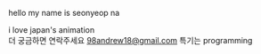 hello my name is seonyeop na  

i love japan's animation  
더 궁금하면 연락주세요 98andrew18@gmail.com
특기는 programming